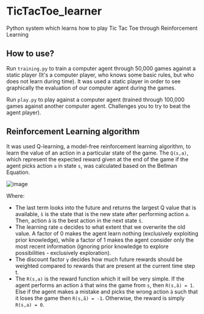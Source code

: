 # TicTacToe_learner

Python system which learns how to play Tic Tac Toe through Reinforcement Learning



## How to use?

Run `training.py` to train a computer agent through 50,000 games against a static player (It's a computer player, who knows some basic rules, but who does not learn during time). It was used a static player in order to see graphically the evaluation of our computer agent during the games. 

Run `play.py` to play against a computer agent (trained through 100,000 games against another computer agent. Challenges you to try to beat the agent player).



## Reinforcement Learning algorithm

It was used Q-learning, a model-free reinforcement learning algorithm, to learn the value of an action in a particular state of the game. The `Q(s,a)`, which represent the expected reward given at the end of the game if the agent picks action `a` in state `s`, was calculated based on the Bellman Equation. 



![image](https://user-images.githubusercontent.com/98130096/158215465-1118929e-139f-441d-8640-b29a7b3278c1.png)

Where:
  - The last term looks into the future and returns the largest Q value that is available, `ŝ` is the state that is the new state after performing action `a`. Then, action `â` is the best action in the next state `ŝ`.
  - The learning rate `α` decides to what extent that we overwrite the old value. A factor of 0 makes the agent learn nothing (exclusively exploiting prior knowledge), while a factor of 1 makes the agent consider only the most recent information (ignoring prior knowledge to explore possibilities - exclusively exploration).
  - The discount factor `γ` decides how much future rewards should be weighted compared to rewards that are present at the current time step t.
  - The `R(s,a)` is the reward function which it will be very simple. If the agent performs an action `â` that wins the game from `s`, then `R(s,â) = 1`. Else if the agent makes a mistake and picks the wrong action `ã` such that it loses the game then `R(s,ã) = -1`. Otherwise, the reward is simply `R(s,a) = 0`.
 



